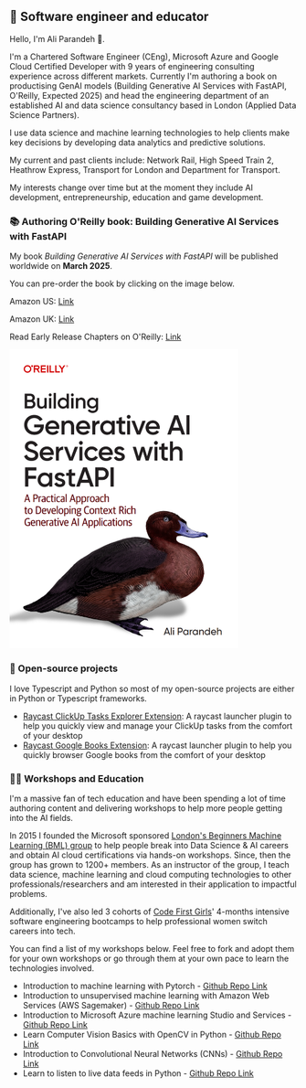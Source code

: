 ## 👋 Software engineer and educator

Hello, I'm Ali Parandeh 👋.

I'm a Chartered Software Engineer (CEng), Microsoft Azure and Google Cloud Certified Developer with 9 years of engineering consulting experience across different markets. 
Currently I'm authoring a book on productising GenAI models (Building Generative AI Services with FastAPI, O'Reilly, Expected 2025) and head the engineering department of an established AI and data science consultancy based in London (Applied Data Science Partners).

I use data science and machine learning technologies to help clients make key decisions by developing data analytics and predictive solutions.

My current and past clients include: Network Rail, High Speed Train 2, Heathrow Express, Transport for London and Department for Transport.

My interests change over time but at the moment they include AI development, entrepreneurship, education and game development.

### 📚 Authoring O'Reilly book: Building Generative AI Services with FastAPI
My book *Building Generative AI Services with FastAPI* will be published worldwide on **March 2025**.   

You can pre-order the book by clicking on the image below.

Amazon US: [Link](https://www.amazon.com/Building-Generative-Services-Fastapi-Applications/dp/1098160304)

Amazon UK: [Link](https://www.amazon.co.uk/Building-Generative-Services-Fastapi-Applications/dp/1098160304)

Read Early Release Chapters on O'Reilly: [Link](https://www.oreilly.com/library/view/building-generative-ai/9781098160296/)

[<img alt="Building Generative AI Services with FastAPI (O'Reilly)" width="400" src="/cover.png" />](https://www.amazon.com/Building-Generative-Services-Fastapi-Applications/dp/1098160304)
### 🌱 Open-source projects

I love Typescript and Python so most of my open-source projects are either in Python or Typescript frameworks.

- [Raycast ClickUp Tasks Explorer Extension](https://www.raycast.com/aparandeh/manage-clickup-tasks): A raycast launcher plugin to help you quickly view and manage your ClickUp tasks from the comfort of your desktop
- [Raycast Google Books Extension](https://www.raycast.com/aparandeh/google-books): A raycast launcher plugin to help you quickly browser Google books from the comfort of your desktop

### 🧑‍🏫 Workshops and Education

I'm a massive fan of tech education and have been spending a lot of time authoring content and delivering workshops to help more people getting into the AI fields. 

In 2015 I founded the Microsoft sponsored [London's Beginners Machine Learning (BML) group](https://www.meetup.com/beginners-machine-learning-london/) to help people break into Data Science & AI careers and obtain AI cloud certifications via hands-on workshops. 
Since, then the group has grown to 1200+ members. 
As an instructor of the group, I teach data science, machine learning and cloud computing technologies to other professionals/researchers and am interested in their application to impactful problems.

Additionally, I've also led 3 cohorts of [Code First Girls](https://codefirstgirls.com/)' 4-months intensive software engineering bootcamps to help professional women switch careers into tech.

You can find a list of my workshops below. Feel free to fork and adopt them for your own workshops or go through them at your own pace to learn the technologies involved.

- Introduction to machine learning with Pytorch - [Github Repo Link](https://github.com/beginners-machine-learning-london/intro_to_machine_learning_with_pytorch)
- Introduction to unsupervised machine learning with Amazon Web Services (AWS Sagemaker) - [Github Repo Link](https://github.com/beginners-machine-learning-london/intro_to_unsupervised_ml_with_AWS_Sagemaker)
- Introduction to Microsoft Azure machine learning Studio and Services - [Github Repo Link](https://github.com/beginners-machine-learning-london/intro_to_Azure_ml_studio_and_services)
- Learn Computer Vision Basics with OpenCV in Python - [Github Repo Link](https://github.com/beginners-machine-learning-london/computer_vision_basics)
- Introduction to Convolutional Neural Networks (CNNs) - [Github Repo Link](https://github.com/beginners-machine-learning-london/intro-to-cnn-p1/)
- Learn to listen to live data feeds in Python - [Github Repo Link](https://github.com/beginners-machine-learning-london/intro-live-data-feed)


